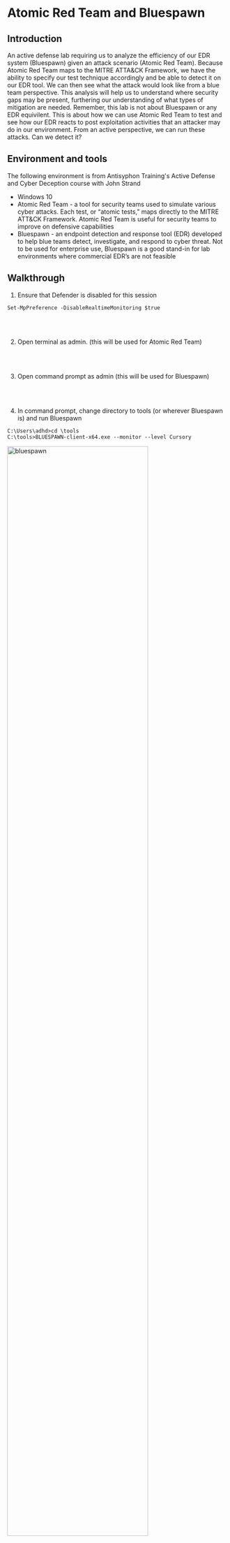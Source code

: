 # Atomic Red Team and Bluespawn

## Introduction
An active defense lab requiring us to analyze the efficiency of our EDR system (Bluespawn) given an attack scenario (Atomic Red Team). Because Atomic Red Team maps to the MITRE ATTA&CK Framework, we have the ability to specify our test technique accordingly and be able to detect it on our EDR tool. We can then see what the attack would look like from a blue team perspective. This analysis will help us to understand where security gaps may be present, furthering our understanding of what types of mitigation are needed. Remember, this lab is not about Bluespawn or any EDR equivilent. This is about how we can use Atomic Red Team to test and see how our EDR reacts to post exploitation activities that an attacker may do in our environment. From an active perspective, we can run these attacks. Can we detect it?

## Environment and tools
The following environment is from Antisyphon Training's Active Defense and Cyber Deception course with John Strand
- Windows 10
- Atomic Red Team - a tool for security teams used to simulate various cyber attacks. Each test, or “atomic tests,” maps directly to the MITRE ATT&CK Framework. Atomic Red Team is useful for security teams to improve on defensive capabilities
- Bluespawn - an endpoint detection and response tool (EDR) developed to help blue teams detect, investigate, and respond to cyber threat. Not to be used for enterprise use, Bluespawn is a good stand-in for lab environments where commercial EDR’s are not feasible

## Walkthrough
1. Ensure that Defender is disabled for this session
```
Set-MpPreference -DisableRealtimeMonitoring $true
```
<br>
<br>

2. Open terminal as admin. (this will be used for Atomic Red Team)
<br>
<br>

3. Open command prompt as admin (this will be used for Bluespawn)
<br>
<br>

4. In command prompt, change directory to tools (or wherever Bluespawn is) and run Bluespawn
```
C:\Users\adhd>cd \tools
C:\tools>BLUESPAWN-client-x64.exe --monitor --level Cursory
```
<img src="https://github.com/trixiahorner/Bluespawn/blob/main/images/B1.png?raw=true" height="80%" width="80%" alt="bluespawn"/>
<br>
<br>

5. Now we will use Atomic Red Team to test Bluespawn and see if it picks up on anything. In the powershell window, navigate to the atomic red team directory and install the proper yaml modes
```
C:\Users\adhd> cd C:\AtomicRedTeam\invoke-atomicredteam\
C:\Users\adhd> Install-Module -Name powershell-yaml
C:\AtomicRedTeam\invoke-atomicredteam> Import-Module .\Invoke-AtomicRedTeam.psm1
```
<br>
<br>

6. Invoke atomic tests
```
C:\AtomicRedTeam\invoke-atomicredteam> Invoke-AtomicTest All
```
You can also be technique specific. This will make it faster. Remember, these techniques map to MITRE ATT&CK.
```
C:\AtomicRedTeam\invoke-atomicredteam> Invoke-AtomicTest T1004
```
<img src="https://github.com/trixiahorner/Bluespawn/blob/main/images/B2.png?raw=true" height="80%" width="80%" alt="atomictest"/>
<br>
<br>

7. Switch to command terminal and you should see Bluespawn alerts
<img src="https://github.com/trixiahorner/Bluespawn/blob/main/images/B3.png?raw=true" height="80%" width="80%" alt="atomictest"/>
Bluespawan easily detected T1004. I tried running a few other tests: T1013 and T1015, and it was not detected. From an active blue team perspective,
this is a gap in our security support structure.
<br>
<br>

9. In powershell, we need to return the environment to its original state after the attack. We do this with the *-cleanup* command
```
C:\AtomicRedTeam\invoke-atomicredteam> Invoke-AtomicTest All -Cleanup
```
<img src="https://github.com/trixiahorner/Bluespawn/blob/main/images/B4.png?raw=true" height="80%" width="80%" alt="cleanup"/>

## Conclusion
Using Atomic Red Team to simulate various attack scenarios, we were able to observe Bluespawn's efficiency in detecting, investigating, and responding to threats. This lab demonstrated the importance of active defense mechanisms and identifying potential security gaps to enhance cybersecurity posture.
